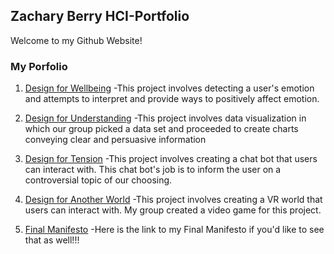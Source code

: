 ## Zachary Berry HCI-Portfolio

Welcome to my Github Website!

### My Porfolio

1. [Design for Wellbeing](https://medium.com/@zachberry_90708/design-for-wellbeing-2c6e9dc2f3a2)
-This project involves detecting a user's emotion and attempts to interpret and provide ways to positively affect emotion.

2. [Design for Understanding](https://medium.com/@zachberry_90708/designing-for-understanding-wpi-a97f157967c6)
-This project involves data visualization in which our group picked a data set and proceeded to create charts conveying clear and persuasive information

3. [Design for Tension](https://medium.com/@zachberry_90708/design-for-tension-1be8cc134864)
-This project involves creating a chat bot that users can interact with. This chat bot's job is to inform the user on a controversial topic of our choosing.

4. [Design for Another World](https://medium.com/@zachberry_90708/design-for-another-world-a632987b95f3)
-This project involves creating a VR world that users can interact with. My group created a video game for this project.

5. [Final Manifesto]()
-Here is the link to my Final Manifesto if you'd like to see that as well!!!
